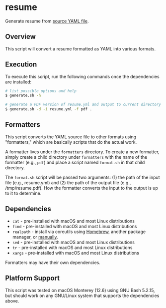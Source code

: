# resume

Generate resume from [source YAML file](matthew.yml).

## Overview

This script will convert a resume formatted as YAML into
various formats.

## Execution

To execute this script, run the following commands once the
dependencies are installed:

```sh
# list possible options and help
$ generate.sh -h

# generate a PDF version of resume.yml and output to current directory
$ generate.sh -d -i resume.yml -f pdf .
```

## Formatters

This script converts the YAML source file to other formats using
"formatters," which are basically scripts that do the actual work.

A formatter lives under the `formatters` directory.  To create a
new formatter, simply create a child directory under `formatters`
with the name of the formatter (e.g., `pdf`) and place a script
named `format.sh` in that child directory.

The `format.sh` script will be passed two arguments: (1) the path
of the input file (e.g., resume.yml) and (2) the path of the
output file (e.g., /tmp/resume.pdf).  How the formatter
converts the input to the output is up to it to determine.

## Dependencies

- `cat` - pre-installed with macOS and most Linux distributions
- `find` - pre-installed with macOS and most Linux distributions
- `realpath` - install via coreutils using [Homebrew](https://formulae.brew.sh/formula/coreutils), another package manager, or [manually](https://www.gnu.org/software/coreutils/).
- `sed` - pre-installed with macOS and most Linux distributions
- `tr` - pre-installed with macOS and most Linux distributions
- `xargs` - pre-installed with macOS and most Linux distributions

Formatters may have their own dependencies.

## Platform Support

This script was tested on macOS Monterey (12.6) using GNU Bash 5.2.15,
but should work on any GNU/Linux system that supports the dependencies
above.
